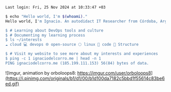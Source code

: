 ```sh
Last login: Fri, 25 Nov 2024 at 10:33:47 +03

$ echo "Hello world, I'm $(whoami)."
Hello world, I'm Ignacio. An autodidact IT Researcher from Córdoba, Argentina 🇦🇷

$ # Learning about DevOps tools and culture
$ # Documenting my learning process
$ ls ~/interests
☁️ cloud 💻 devops 🌐 open-source 🌕 linux 🐍 code 🪸 Structure

$ # Visit my website to see more about my interests and experiences
$ ping -c 1 ignaciodelcorro.me | head -n 1
PING ignaciodelcorro.me (185.199.111.153) 56(84) bytes of data.
```
![Imgur, animation by orboloops8: https://imgur.com/user/orboloops8](https://i.pinimg.com/originals/b1/d1/00/b1d100da7182c5bbd1f55614c83be6ed.gif)
